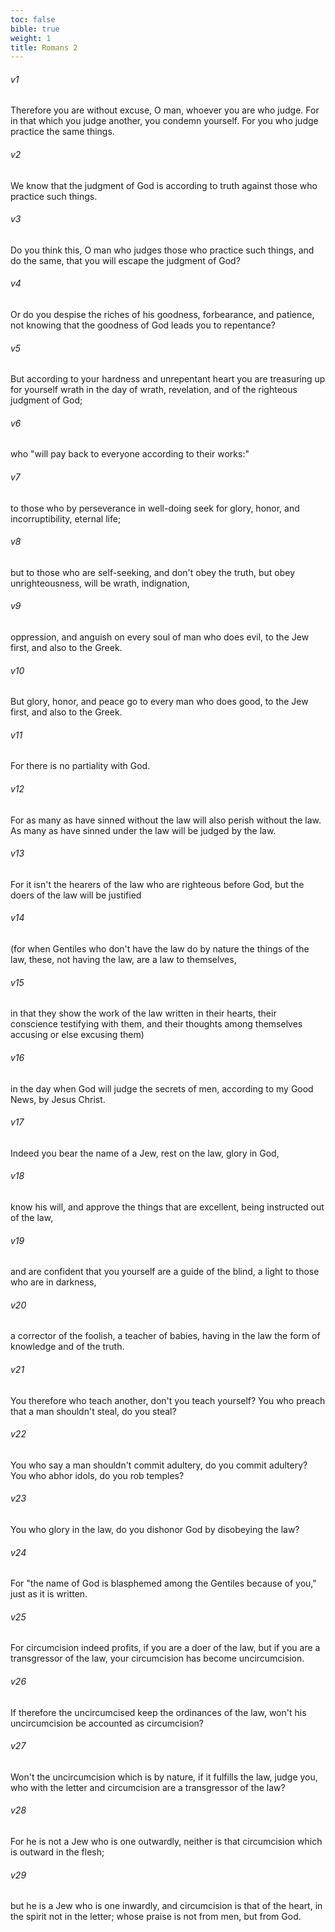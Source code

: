 ```yaml
---
toc: false
bible: true
weight: 1
title: Romans 2
---
```




###### v1 
Therefore you are without excuse, O man, whoever you are who judge. For in that which you judge another, you condemn yourself. For you who judge practice the same things. 

###### v2 
We know that the judgment of God is according to truth against those who practice such things. 

###### v3 
Do you think this, O man who judges those who practice such things, and do the same, that you will escape the judgment of God? 

###### v4 
Or do you despise the riches of his goodness, forbearance, and patience, not knowing that the goodness of God leads you to repentance? 

###### v5 
But according to your hardness and unrepentant heart you are treasuring up for yourself wrath in the day of wrath, revelation, and of the righteous judgment of God; 

###### v6 
who "will pay back to everyone according to their works:" 

###### v7 
to those who by perseverance in well-doing seek for glory, honor, and incorruptibility, eternal life; 

###### v8 
but to those who are self-seeking, and don't obey the truth, but obey unrighteousness, will be wrath, indignation, 

###### v9 
oppression, and anguish on every soul of man who does evil, to the Jew first, and also to the Greek. 

###### v10 
But glory, honor, and peace go to every man who does good, to the Jew first, and also to the Greek. 

###### v11 
For there is no partiality with God. 

###### v12 
For as many as have sinned without the law will also perish without the law. As many as have sinned under the law will be judged by the law. 

###### v13 
For it isn't the hearers of the law who are righteous before God, but the doers of the law will be justified 

###### v14 
(for when Gentiles who don't have the law do by nature the things of the law, these, not having the law, are a law to themselves, 

###### v15 
in that they show the work of the law written in their hearts, their conscience testifying with them, and their thoughts among themselves accusing or else excusing them) 

###### v16 
in the day when God will judge the secrets of men, according to my Good News, by Jesus Christ. 

###### v17 
Indeed you bear the name of a Jew, rest on the law, glory in God, 

###### v18 
know his will, and approve the things that are excellent, being instructed out of the law, 

###### v19 
and are confident that you yourself are a guide of the blind, a light to those who are in darkness, 

###### v20 
a corrector of the foolish, a teacher of babies, having in the law the form of knowledge and of the truth. 

###### v21 
You therefore who teach another, don't you teach yourself? You who preach that a man shouldn't steal, do you steal? 

###### v22 
You who say a man shouldn't commit adultery, do you commit adultery? You who abhor idols, do you rob temples? 

###### v23 
You who glory in the law, do you dishonor God by disobeying the law? 

###### v24 
For "the name of God is blasphemed among the Gentiles because of you,"  just as it is written. 

###### v25 
For circumcision indeed profits, if you are a doer of the law, but if you are a transgressor of the law, your circumcision has become uncircumcision. 

###### v26 
If therefore the uncircumcised keep the ordinances of the law, won't his uncircumcision be accounted as circumcision? 

###### v27 
Won't the uncircumcision which is by nature, if it fulfills the law, judge you, who with the letter and circumcision are a transgressor of the law? 

###### v28 
For he is not a Jew who is one outwardly, neither is that circumcision which is outward in the flesh; 

###### v29 
but he is a Jew who is one inwardly, and circumcision is that of the heart, in the spirit not in the letter; whose praise is not from men, but from God.
